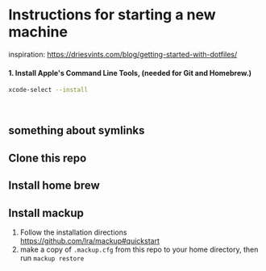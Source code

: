 # Instructions for starting a new machine

inspiration: https://driesvints.com/blog/getting-started-with-dotfiles/ 

#### 1. Install Apple's Command Line Tools, (needed for Git and Homebrew.)

```zsh
xcode-select --install
```
<br>

## something about symlinks

## Clone this repo

## Install home brew


## Install mackup
1. Follow the installation directions https://github.com/lra/mackup#quickstart
2. make a copy of `.mackup.cfg` from this repo to your home directory, then run `mackup restore` 

